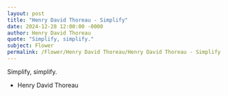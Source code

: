 ```yaml
---
layout: post
title: "Henry David Thoreau - Simplify"
date: 2024-12-28 12:00:00 -0000
author: Henry David Thoreau
quote: "Simplify, simplify."
subject: Flower
permalink: /Flower/Henry David Thoreau/Henry David Thoreau - Simplify
---
```


Simplify, simplify.

- Henry David Thoreau
